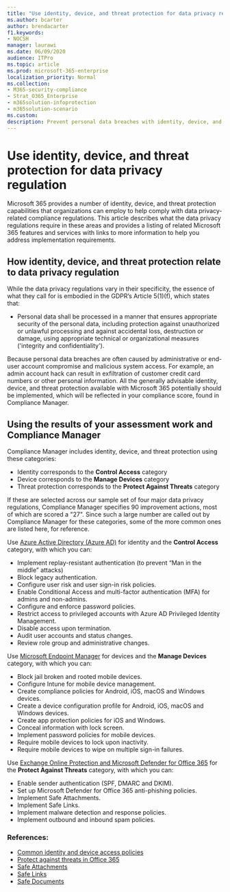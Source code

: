 ```yaml
---
title: "Use identity, device, and threat protection for data privacy regulation"
ms.author: bcarter
author: brendacarter
f1.keywords:
- NOCSH
manager: laurawi
ms.date: 06/09/2020
audience: ITPro
ms.topic: article
ms.prod: microsoft-365-enterprise
localization_priority: Normal
ms.collection: 
- M365-security-compliance
- Strat_O365_Enterprise
- m365solution-infoprotection
- m365solution-scenario
ms.custom: 
description: Prevent personal data breaches with identity, device, and threat protection services of Microsoft 365.
---
```


# Use identity, device, and threat protection for data privacy regulation

Microsoft 365 provides a number of identity, device, and threat protection capabilities that organizations can employ to help comply with data privacy-related compliance regulations. This article describes what the data privacy regulations require in these areas and provides a listing of related Microsoft 365 features and services with links to more information to help you address implementation requirements.

## How identity, device, and threat protection relate to data privacy regulation

While the data privacy regulations vary in their specificity, the essence of what they call for is embodied in the GDPR’s Article 5(1)(f), which states that: 

- Personal data shall be processed in a manner that ensures appropriate security of the personal data, including protection against unauthorized or unlawful processing and against accidental loss, destruction or damage, using appropriate technical or organizational measures ('integrity and confidentiality').

Because personal data breaches are often caused by administrative or end-user account compromise and malicious system access. For example, an admin account hack can result in exfiltration of customer credit card numbers or other personal information. All the generally advisable identity, device, and threat protection available with Microsoft 365 potentially should be implemented, which will be reflected in your compliance score, found in Compliance Manager.

## Using the results of your assessment work and Compliance Manager

Compliance Manager includes identity, device, and threat protection using these categories:

- Identity corresponds to the **Control Access** category
- Device corresponds to the **Manage Devices** category
- Threat protection corresponds to the **Protect Against Threats** category
 
If these are selected across our sample set of four major data privacy regulations, Compliance Manager specifies 90 improvement actions, most of which are scored a "27". Since such a large number are called out by Compliance Manager for these categories, some of the more common ones are listed here, for reference.

Use [Azure Active Directory (Azure AD)](https://azure.microsoft.com/services/active-directory/) for identity and the **Control Access** category, with which you can:

- Implement replay-resistant authentication (to prevent “Man in the middle” attacks)
- Block legacy authentication.
- Configure user risk and user sign-in risk policies.
- Enable Conditional Access and multi-factor authentication (MFA) for admins and non-admins.
- Configure and enforce password policies.
- Restrict access to privileged accounts with Azure AD Privileged Identity Management.
- Disable access upon termination.
- Audit user accounts and status changes.
- Review role group and administrative changes.

Use [Microsoft Endpoint Manager](https://www.microsoft.com/microsoft-365/microsoft-endpoint-manager) for devices and the **Manage Devices** category, with which you can:

- Block jail broken and rooted mobile devices.
- Configure Intune for mobile device management.
- Create compliance policies for Android, iOS, macOS and Windows devices.
- Create a device configuration profile for Android, iOS, macOS and Windows devices.
- Create app protection policies for iOS and Windows.
- Conceal information with lock screen.
- Implement password policies for mobile devices.
- Require mobile devices to lock upon inactivity.
- Require mobile devices to wipe on multiple sign-in failures.

Use [Exchange Online Protection and Microsoft Defender for Office 365](../security/office-365-security/office-365-atp.md) for the **Protect Against Threats** category, with which you can:

- Enable sender authentication (SPF, DMARC and DKIM).
- Set up Microsoft Defender for Office 365 anti-phishing policies.
- Implement Safe Attachments.
- Implement Safe Links.
- Implement malware detection and response policies.
- Implement outbound and inbound spam policies.

### References:

- [Common identity and device access policies](../enterprise/identity-access-policies.md)
- [Protect against threats in Office 365](https://support.office.com/article/protect-against-threats-in-office-365-b10023f6-f30f-45d3-b3ad-b71aa4aa0d58)
- [Safe Attachments](../security/office-365-security/atp-safe-attachments.md)
- [Safe Links](../security/office-365-security/atp-safe-links.md)
- [Safe Documents](../security/office-365-security/safe-docs.md)
